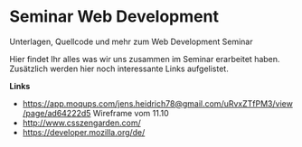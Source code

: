 # Seminar Web Development
Unterlagen, Quellcode und mehr zum Web Development Seminar

Hier findet Ihr alles was wir uns zusammen im Seminar erarbeitet haben. Zusätzlich werden hier noch interessante Links aufgelistet.

**Links**
- https://app.moqups.com/jens.heidrich78@gmail.com/uRvxZTfPM3/view/page/ad64222d5 Wireframe vom 11.10
- http://www.csszengarden.com/
- https://developer.mozilla.org/de/

